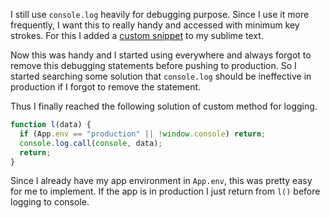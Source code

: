 <!--


---
 "JavaScript: override console.log"
excerpt: "How to implement a custom method for logging, by overriding console.log"
date: 2015-01-06 00:00:00 IST
updated: 2015-01-06 00:00:00 IST
categories: javascript
---

-->
<!DOCTYPE html>
<html>

<head>
  <title>basic-git-workflow</title>
  <meta charset="utf-8">
  <meta name="viewport" content="width=device-width, initial-scale=1.0">


  <link rel="stylesheet" href="./css/bootstrap.css">
  <link rel="stylesheet" href="./css/bootstrap.grid.css">
  <link rel="stylesheet" href="./css/bootstrap.min.css">
  <link rel="stylesheet" href="./css/bootstrap-reboot.min.css">
  <link rel="stylesheet" href="./css/bootstrap.css.map">
  <link rel="stylesheet" href="./css/blog-home.css">
  <link rel="stylesheet" href="./css/prism.css">
  <script async defer src="./css/prism.js"></script>
</head>

<body>

I still use `console.log` heavily for debugging purpose. Since I use it more frequently, I want this to really handy and accessed with minimum key strokes. For this I added a [custom snippet](https://github.com/revathskumar/dotfiles/blob/143b9df805ffbed82004b4092e8a537e15b2fb5e/sublime2/User/console.log.sublime-snippet) to my sublime text.

Now this was handy and I started using everywhere and always forgot to remove this debugging statements before pushing to production. So I started searching some solution that `console.log` should be ineffective in production if I forgot to remove the statement.

Thus I finally reached the following solution of custom method for logging.

```js
function l(data) {
  if (App.env == "production" || !window.console) return;
  console.log.call(console, data);
  return;
}
```

Since I already have my app environment in `App.env`, this was pretty easy for me to implement. If the app is in production I just return from `l()` before logging to console.
